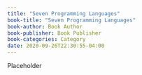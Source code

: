 ```yaml
---
title: "Seven Programming Languages"
book-title: "Seven Programming Languages"
book-author: Book Author
book-publisher: Book Publisher
book-categories: Category
date: 2020-09-26T22:30:55-04:00
---
```


Placeholder
